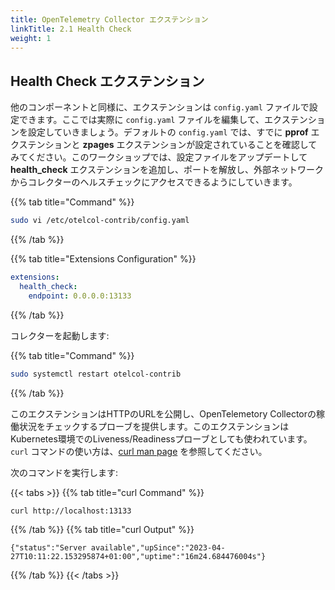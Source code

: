 ```yaml
---
title: OpenTelemetry Collector エクステンション
linkTitle: 2.1 Health Check
weight: 1
---
```


## Health Check エクステンション

他のコンポーネントと同様に、エクステンションは `config.yaml` ファイルで設定できます。ここでは実際に `config.yaml` ファイルを編集して、エクステンションを設定していきましょう。デフォルトの `config.yaml` では、すでに **pprof** エクステンションと **zpages** エクステンションが設定されていることを確認してみてください。このワークショップでは、設定ファイルをアップデートして **health_check** エクステンションを追加し、ポートを解放し、外部ネットワークからコレクターのヘルスチェックにアクセスできるようにしていきます。

{{% tab title="Command" %}}

``` bash
sudo vi /etc/otelcol-contrib/config.yaml
```

{{% /tab %}}

{{% tab title="Extensions Configuration" %}}

```yaml {hl_lines="3"}
extensions:
  health_check:
    endpoint: 0.0.0.0:13133
```

{{% /tab %}}

コレクターを起動します:

{{% tab title="Command" %}}

``` bash
sudo systemctl restart otelcol-contrib
```

{{% /tab %}}

このエクステンションはHTTPのURLを公開し、OpenTelemetory Collectorの稼働状況をチェックするプローブを提供します。このエクステンションはKubernetes環境でのLiveness/Readinessプローブとしても使われています。 `curl` コマンドの使い方は、[curl man page](https://curl.se/docs/manpage.html) を参照してください。

次のコマンドを実行します:

{{< tabs >}}
{{% tab title="curl Command" %}}

```bash
curl http://localhost:13133
```

{{% /tab %}}
{{% tab title="curl Output" %}}

``` text
{"status":"Server available","upSince":"2023-04-27T10:11:22.153295874+01:00","uptime":"16m24.684476004s"}
```

{{% /tab %}}
{{< /tabs >}}
